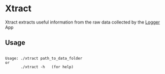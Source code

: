 <h1>Xtract</h1>
<p>Xtract extracts useful information from the raw data collected by the <a href=https://github.com/amrabed/Logger target="_blank">Logger</a> App</p> 
<h2>Usage</h2>
<pre><code>
Usage: ./xtract path_to_data_folder
or
       ./xtract -h   (for help)
</code></pre>